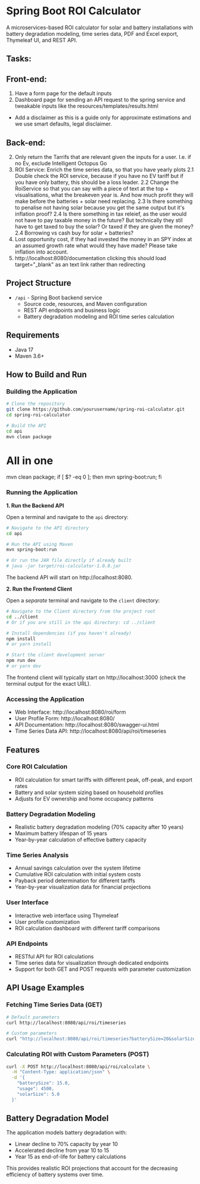 # Spring Boot ROI Calculator

A microservices-based ROI calculator for solar and battery installations with battery degradation modeling, time series data, PDF and Excel export, Thymeleaf UI, and REST API.

## Tasks:

## Front-end:

1. Have a form page for the default inputs
2. Dashboard page for sending an API request to the spring service and tweakable inputs like the resources/templates/results.html

- Add a disclaimer as this is a guide only for approximate estimations and we use smart defaults, legal disclaimer.

## Back-end:

2. Only return the Tarrifs that are relevant given the inputs for a user. I.e. if no Ev, exclude Intelligent Octopus Go
3. ROI Service: Enrich the time series data, so that you have yearly plots
   2.1 Double check the ROI service, because if you have no EV tariff but if you have only battery, this should be a loss leader.
   2.2 Change the RoiService so that you can say with a piece of text at the top + visualisations, what the breakeven year is. And how much profit they will make before the batteries + solar need replacing.
   2.3 Is there something to penalise not having solar because you get the same output but it's inflation proof?
   2.4 Is there something in tax releief, as the user would not have to pay taxable money in the future? But technically they stil have to get taxed to buy the solar? Or taxed if they are given the money?
   2.4 Borrowing vs cash buy for solar + batteries?
4. Lost opportunity cost, if they had invested the money in an SPY index at an assumed growth rate what would they have made? Please take inflation into account.
5. http://localhost:8080/documentation clicking this should load target="\_blank" as an <a> text link rather than redirecting

## Project Structure

- `/api` - Spring Boot backend service
  - Source code, resources, and Maven configuration
  - REST API endpoints and business logic
  - Battery degradation modeling and ROI time series calculation

## Requirements

- Java 17
- Maven 3.6+

## How to Build and Run

### Building the Application

```bash
# Clone the repository
git clone https://github.com/yourusername/spring-roi-calculator.git
cd spring-roi-calculator

# Build the API
cd api
mvn clean package
```

# All in one
mvn clean package; if [ $? -eq 0 ]; then mvn spring-boot:run; fi
### Running the Application

**1. Run the Backend API**

Open a terminal and navigate to the `api` directory:

```bash
# Navigate to the API directory
cd api

# Run the API using Maven
mvn spring-boot:run

# Or run the JAR file directly if already built
# java -jar target/roi-calculator-1.0.0.jar
```

The backend API will start on http://localhost:8080.

**2. Run the Frontend Client**

Open a _separate_ terminal and navigate to the `client` directory:

```bash
# Navigate to the Client directory from the project root
cd ../client
# Or if you are still in the api directory: cd ../client

# Install dependencies (if you haven't already)
npm install
# or yarn install

# Start the client development server
npm run dev
# or yarn dev
```

The frontend client will typically start on http://localhost:3000 (check the terminal output for the exact URL).

### Accessing the Application

- Web Interface: http://localhost:8080/roi/form
- User Profile Form: http://localhost:8080/
- API Documentation: http://localhost:8080/swagger-ui.html
- Time Series Data API: http://localhost:8080/api/roi/timeseries

## Features

### Core ROI Calculation

- ROI calculation for smart tariffs with different peak, off-peak, and export rates
- Battery and solar system sizing based on household profiles
- Adjusts for EV ownership and home occupancy patterns

### Battery Degradation Modeling

- Realistic battery degradation modeling (70% capacity after 10 years)
- Maximum battery lifespan of 15 years
- Year-by-year calculation of effective battery capacity

### Time Series Analysis

- Annual savings calculation over the system lifetime
- Cumulative ROI calculation with initial system costs
- Payback period determination for different tariffs
- Year-by-year visualization data for financial projections

### User Interface

- Interactive web interface using Thymeleaf
- User profile customization
- ROI calculation dashboard with different tariff comparisons

### API Endpoints

- RESTful API for ROI calculations
- Time series data for visualization through dedicated endpoints
- Support for both GET and POST requests with parameter customization

## API Usage Examples

### Fetching Time Series Data (GET)

```bash
# Default parameters
curl http://localhost:8080/api/roi/timeseries

# Custom parameters
curl "http://localhost:8080/api/roi/timeseries?batterySize=20&solarSize=6&usage=5000"
```

### Calculating ROI with Custom Parameters (POST)

```bash
curl -X POST http://localhost:8080/api/roi/calculate \
  -H "Content-Type: application/json" \
  -d '{
    "batterySize": 15.0,
    "usage": 4500,
    "solarSize": 5.0
  }'
```

## Battery Degradation Model

The application models battery degradation with:

- Linear decline to 70% capacity by year 10
- Accelerated decline from year 10 to 15
- Year 15 as end-of-life for battery calculations

This provides realistic ROI projections that account for the decreasing efficiency of battery systems over time.
